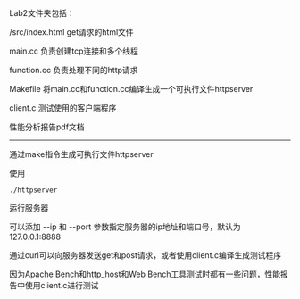 Lab2文件夹包括：

/src/index.html get请求的html文件

main.cc 负责创建tcp连接和多个线程

function.cc 负责处理不同的http请求

Makefile 将main.cc和function.cc编译生成一个可执行文件httpserver

client.c 测试使用的客户端程序

性能分析报告pdf文档

-----------------------------------------------

通过make指令生成可执行文件httpserver

使用

    ./httpserver
运行服务器

可以添加 --ip 和 --port 参数指定服务器的ip地址和端口号，默认为 127.0.0.1:8888

通过curl可以向服务器发送get和post请求，或者使用client.c编译生成测试程序

因为Apache Bench和http_host和Web Bench工具测试时都有一些问题，性能报告中使用client.c进行测试

